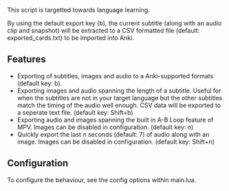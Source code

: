 This script is targetted towards language learning.

By using the default export key (b), the current subtitle (along with an audio clip and snapshot) will be extracted to a CSV formatted file (default: exported_cards.txt) to be imported into Anki.

## Features
* Exporting of subtitles, images and audio to a Anki-supported formats (default key: b).
* Exporting images and audio spanning the length of a subtitle. Useful for when the subtitles are not in your target language but the other subtitles match the timing of the audio well enough. CSV data will be exported to a seperate text file. (default key: Shift+b)
* Exporting audio and images spanning the built in A-B Loop feature of MPV. Images can be disabled in configuration. (default key: n)
* Quickly export the last *n* seconds (default: 7) of audio along with an image. Images can be disabled in configuration. (default key: Shift+n)

## Configuration
To configure the behaviour, see the config options within main.lua.
